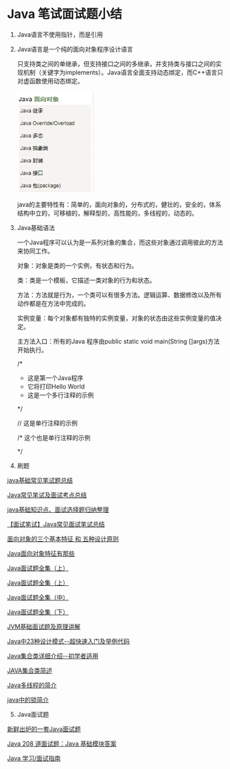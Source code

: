 # Java 笔试面试题小结
1. Java语言不使用指针，而是引用

2. Java语言是一个纯的面向对象程序设计语言

   只支持类之间的单继承，但支持接口之间的多继承，并支持类与接口之间的实现机制（关键字为implements）。Java语言全面支持动态绑定，而C++语言只对虚函数使用动态绑定。

   ![img1](assets/markdown-img-paste-20190305163406298.png)

   java的主要特性有：简单的，面向对象的，分布式的，健壮的，安全的，体系结构中立的，可移植的，解释型的，高性能的，多线程的，动态的。

3. Java基础语法

   一个Java程序可以认为是一系列对象的集合，而这些对象通过调用彼此的方法来协同工作。

   对象：对象是类的一个实例，有状态和行为。

   类：类是一个模板，它描述一类对象的行为和状态。

   方法：方法就是行为，一个类可以有很多方法。逻辑运算、数据修改以及所有动作都是在方法中完成的。

   实例变量：每个对象都有独特的实例变量，对象的状态由这些实例变量的值决定。

   主方法入口：所有的Java 程序由public static void main(String []args)方法开始执行。

   /*
    * 这是第一个Java程序
    * 它将打印Hello World
    * 这是一个多行注释的示例

   */

   // 这是单行注释的示例

   /*
   这个也是单行注释的示例

   */

4. 刷题

  [java基础常见笔试题总结](https://blog.csdn.net/qq_16633405/article/details/79211002)

  [Java常见笔试及面试考点总结](https://blog.csdn.net/hellorichen/article/details/52816183)

  [java基础知识点、面试选择题归纳整理](https://blog.csdn.net/weixin_30531261/article/details/79019550)

  [【面试笔试】Java常见面试笔试总结](https://blog.csdn.net/jianyuerensheng/article/details/51219679)

  [面向对象的三个基本特征 和 五种设计原则](https://blog.csdn.net/cancan8538/article/details/8057095)

  [Java面向对象特征有那些](https://blog.csdn.net/u011159417/article/details/73500054)

  [Java面试题全集（上）](http://www.importnew.com/22083.html)

  [Java面试题全集（上）](https://blog.csdn.net/jackfrued/article/details/44921941)

  [Java面试题全集（中）](https://blog.csdn.net/jackfrued/article/details/44931137)

  [Java面试题全集（下）](https://blog.csdn.net/jackfrued/article/details/44931161)

  [JVM基础面试题及原理讲解](http://www.importnew.com/31126.html)

  [Java中23种设计模式--超快速入门及举例代码](https://www.cnblogs.com/malihe/p/6891920.html)

  [Java集合类详细介绍--初学者适用](http://baijiahao.baidu.com/s?id=1579594829875521769&wfr=spider&for=pc)

  [JAVA集合类简述](https://blog.csdn.net/liyifan687/article/details/80063671)

  [Java多线程的简介](https://blog.csdn.net/qq_40793275/article/details/80632490)

  [java中的锁简介](https://blog.csdn.net/weixin_42090508/article/details/80191513)

5. Java面试题

  [新鲜出炉的一套Java面试题](https://juejin.im/post/5c7649476fb9a049d51a2b84)

  [Java 208 道面试题：Java 基础模块答案](https://www.imooc.com/article/281496)

  [Java 学习/面试指南](https://github.com/Snailclimb/JavaGuide)
